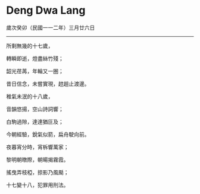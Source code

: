 # Deng Dwa Lang

歲次癸卯（民國一一二年）三月廿六日



---



所剩無幾的十七歲，

轉瞬即逝，燈盡絲竹殘；

韶光荏苒，年輪又一圈；

昔日信念，未嘗實現，趑趄止渡邊。



稚氣未泯的十八歲，

音韻悠揚，空山詩詞響；

白駒過隙，達達猶叵及；

今朝經驗，銳氣似箭，扁舟駛向前。



夜暮宵分時，宵柝響萬家；

黎明朝暾際，朝暘揭霧霞。

搖曳弄枝椏，掠影乃風颳；

十七變十八，犯罪用刑法。